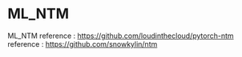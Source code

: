 # ML_NTM
ML_NTM
reference : https://github.com/loudinthecloud/pytorch-ntm
reference : https://github.com/snowkylin/ntm
